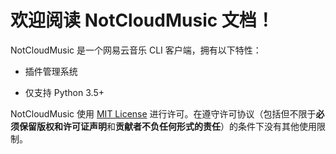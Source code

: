 # 欢迎阅读 NotCloudMusic 文档！

NotCloudMusic 是一个网易云音乐 CLI 客户端，拥有以下特性：

- 插件管理系统

- 仅支持 Python 3.5+

NotCloudMusic 使用 [MIT License](https://github.com/NKID00/NotCloudMusic/blob/master/LICENSE) 进行许可。在遵守许可协议（包括但不限于**必须保留版权和许可证声明**和**贡献者不负任何形式的责任**）的条件下没有其他使用限制。
